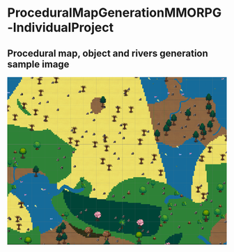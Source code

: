 # ProceduralMapGenerationMMORPG-IndividualProject
 
## Procedural map, object and rivers generation sample image
![alt text](https://github.com/Majki572/ProceduralMapGenerationMMORPG-IndividualProject/blob/main/mmorpg.png?raw=true)
